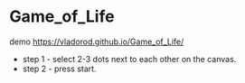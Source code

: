 # Game_of_Life

demo https://vladorod.github.io/Game_of_Life/

* step 1 - select 2-3 dots next to each other on the canvas.
* step 2 - press start.
